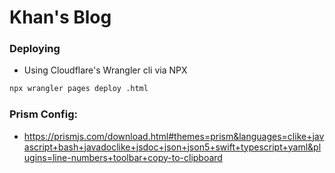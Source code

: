 # Khan's Blog

### Deploying

- Using Cloudflare's Wrangler cli via NPX

```bash
npx wrangler pages deploy .html
```


### Prism Config:

-   https://prismjs.com/download.html#themes=prism&languages=clike+javascript+bash+javadoclike+jsdoc+json+json5+swift+typescript+yaml&plugins=line-numbers+toolbar+copy-to-clipboard
